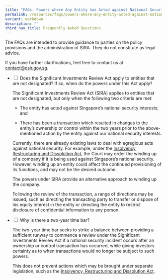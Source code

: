 ```yaml
---
title: "FAQs: Powers where Any Entity has Acted against National Security Interests"
permalink: /resources/faqs/powers-where-any-entity-acted-against-national-security-interests/
variant: markdown
description: ""
third_nav_title: Frequently Asked Questions
---
```

<p>The FAQs are intended to provide guidance to parties on the policy provisions
and the administration of SIRA. They do not constitute as legal advice.</p>
<p>If you have further clarifications, feel free to contact us at <a href="mailto:contact@osir.gov.sg" rel="noopener noreferrer nofollow" target="_blank">contact@osir.gov.sg</a>.</p>
<p></p>

<ul class="jekyllcodex_accordion">  
  
<li><input type="checkbox" id="accordion1">
<label for="accordion1">Does the Significant Investments Review Act apply to entities that are not designated? If so, when do the powers under this Act apply?</label><div>
	
<p>The Significant Investments Review Act (SIRA) applies to entities that are not designated, but only when the following two criteria are met:</p>

<ul>
	<p></p><li> The entity has acted against Singapore’s national security interests; and <p></p></li>
	<p></p><li>There has been a transaction which resulted in changes to the entity’s ownership or control within the two years prior to the above-mentioned action by the entity against our national security interests. <p></p></li></ul>
	
<p> Currently, there are already existing laws to deal with egregious acts against national security. For example, under the&nbsp;<a href="https://www.osir.gov.sg/resources/other-legislation/irda/" rel="noopener nofollow" target="_blank">Insolvency, Restructuring and Dissolution Act</a>, the Court may order the winding up of a company if it is being used against Singapore’s national security.&nbsp; However, winding up an entity could affect the continued provisioning of its functions, and may not be the desired outcome. </p>

<p>The powers under SIRA provide an alternative approach to winding up the company. </p>

<p>Following the review of the transaction, a range of directions may be issued, such as directing the transacting party to transfer or dispose of his equity interest in the entity or directing the entity to restrict disclosure of confidential information to any person.</p></div>

</li><li><input type="checkbox" id="accordion2">  
<label for="accordion2">Why is there a two-year time bar?</label><div>  
<p>The two-year time bar seeks to strike a balance between providing a sufficient runway to commence a review under the Significant Investments Review Act if a national security incident occurs after an ownership or control transaction has occurred, while giving investors certainty as to when transactions would no longer be subject to such powers.</p>
	
This does not prevent actions which may be brought under separate legislation, such as the <a href="https://www.osir.gov.sg/resources/other-legislation/irda/" rel="noopener nofollow" target="_blank">Insolvency, Restructuring and Dissolution Act</a>.

</div></li> 
</ul>